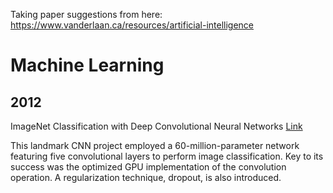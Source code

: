 Taking paper suggestions from here:
https://www.vanderlaan.ca/resources/artificial-intelligence


# Machine Learning

## 2012

ImageNet Classification with Deep Convolutional Neural Networks [Link](https://proceedings.neurips.cc/paper_files/paper/2012/file/c399862d3b9d6b76c8436e924a68c45b-Paper.pdf)

This landmark CNN project employed a 60-million-parameter network featuring five convolutional layers to perform image classification. Key to its success was the optimized GPU implementation of the convolution operation. A regularization technique, dropout, is also introduced.
